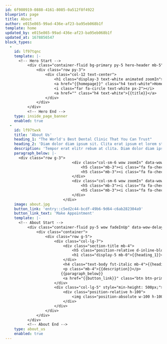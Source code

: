 ```yaml
---
id: 6f980919-0888-4161-8085-0a512f8f4922
blueprint: page
title: About
author: e015e865-99ad-436e-af23-ba95eb068b1f
template: home
updated_by: e015e865-99ad-436e-af23-ba95eb068b1f
updated_at: 1678856547
block_types:
  -
    id: lf97tqnc
    template: |-
      <!-- Hero Start -->
          <div class="container-fluid bg-primary py-5 hero-header mb-5" style="background:url({{background_image}})">
              <div class="row py-3">
                  <div class="col-12 text-center">
                      <h1 class="display-3 text-white animated zoomIn">{{title}}</h1>
                      <a href="{{homepage}}" class="h4 text-white">Home</a>
                      <i class="far fa-circle text-white px-2"></i>
                      <a href="" class="h4 text-white">{{title}}</a>
                  </div>
              </div>
          </div>
          <!-- Hero End -->
    type: inside_page_banner
    enabled: true
  -
    id: lf97twxk
    title: 'About Us'
    heading_1: "The World's Best Dental Clinic That You Can Trust"
    heading_2: 'Diam dolor diam ipsum sit. Clita erat ipsum et lorem stet no lorem sit clita duo justo magna dolore'
    description: 'Tempor erat elitr rebum at clita. Diam dolor diam ipsum et tempor sit. Aliqu diam amet diam et eos labore. Clita erat ipsum et lorem et sit, sed stet no labore lorem sit. Sanctus clita duo justo et tempor eirmod magna dolore erat amet'
    paragraph_below: |-
      <div class="row g-3">
                              <div class="col-sm-6 wow zoomIn" data-wow-delay="0.3s">
                                  <h5 class="mb-3"><i class="fa fa-check-circle text-primary me-3"></i>Award Winning</h5>
                                  <h5 class="mb-3"><i class="fa fa-check-circle text-primary me-3"></i>Professional Staff</h5>
                              </div>
                              <div class="col-sm-6 wow zoomIn" data-wow-delay="0.6s">
                                  <h5 class="mb-3"><i class="fa fa-check-circle text-primary me-3"></i>24/7 Opened</h5>
                                  <h5 class="mb-3"><i class="fa fa-check-circle text-primary me-3"></i>Fair Prices</h5>
                              </div>
                          </div>
    image: about.jpg
    button_link: 'entry::c5ed2c44-bcdf-49b6-9d64-c6ab282304a9'
    button_link_text: 'Make Appointment'
    template: |-
      <!-- About Start -->
          <div class="container-fluid py-5 wow fadeInUp" data-wow-delay="0.1s">
              <div class="container">
                  <div class="row g-5">
                      <div class="col-lg-7">
                          <div class="section-title mb-4">
                              <h5 class="position-relative d-inline-block text-primary text-uppercase">{{title}}</h5>
                              <h1 class="display-5 mb-0">{{heading_1}}</h1>
                          </div>
                          <h4 class="text-body fst-italic mb-4">{{heading_2}}</h4>
                          <p class="mb-4">{{description}}</p>
                         {{paragraph_below}}
                          <a href="{{button_link}}" class="btn btn-primary py-3 px-5 mt-4 wow zoomIn" data-wow-delay="0.6s">{{button_link_text}}</a>
                      </div>
                      <div class="col-lg-5" style="min-height: 500px;">
                          <div class="position-relative h-100">
                              <img class="position-absolute w-100 h-100 rounded wow zoomIn" data-wow-delay="0.9s" alt="{{heading_1}}" src="{{image}}" style="object-fit: cover;">
                          </div>
                      </div>
                  </div>
              </div>
          </div>
          <!-- About End -->
    type: about_us
    enabled: true
---
```

